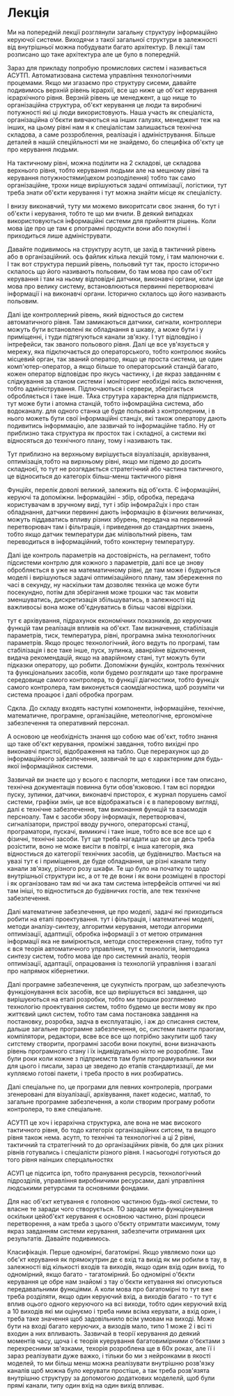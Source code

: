 # Лекція

Ми на попередній лекції розглянули загальну структуру інформаційно керуючої системи. Виходячи з такої загальної структури в залежності від внутрішньої можна побудувати багато архітектур. В лекції там розписано що таке архітектура але це було в попередній.

Зараз для прикладу попробую промислових систем і називається АСУТП. Автоматизована система управління технологічними процемами. Якщо ми згазаємо про структуру сисеми, давайте подивимось верхній рівень ієрархії, все що ниже це об'єкт керування ієрархічного рівня. Верзній рівень це менеджент, а що нище то організаційна структура, об'єкт керування це люди та виробничі потужності які ці люди використовують. Наша участь як спеціаліста, організаційна о'бєкти вивчаються на інших галузях, менеджент теж на інших, на цьому рівні нам я к спеціалістам залишається технічна складова, а саме роззроблення, реалізація і адміністрування. Більше деталей в нашій спеційльності ми не знайдемо, бо специфіка об'єкту це про керування людьми.

На тактичному рівні, можна поділити на 2 складові, це складова верхнього рівня, тобто керування людьми але на мешному рівні та керування потужностями(цехом розподілення) тобто так само організаційне, трохи нище вирішуються задачі оптимізації, логістики, тут треба знати об'єкти керування і тут можна знайти місце як спеціалісту.

І внизу виконавчий, туту ми можемо викоритсати своє знання, бо тут і об'єкти і керування, тобто те що ми вчили. В деякий випадках використовуються інформаційні системи для прийняття рішень. Коли мова іде про це там є рпограмні продукти вони або покупні і приходиться лише адмініструвати.

Давайте подивимось на структуру асутп, це захід в тактичний рівень або в організаційний. ось файлик кілька лекцій тому, і там малюночки є. І так вот структура перший рівень, польовий тут так, просто історично склалось що його називають польовим, бо там мова про сам об'єкт керування і там на ньому відповідні датчики, виконавчі органи, коли іде мова про велику систему, встановлюються первинні перетворювачі інформації і на виконавчі органи. Історично склалось що його називають польовим.

Далі іде контроллерний рівень, який відносться до систем автоматичного рівня. Там замикаються датчики, сигнали, контроллери можуть бути встановлені як обладнання в шкаву, а може бути і у приміщенні, і туди підтягуються канали зв'язку. І тут відповдіно і інтрефейси, так званого польового рівня. Далі це все ув'язується у мережу, яка підключається до операторського, тобто контролює якийсь місцевий орган, так званий оператор, якщо це проста система, це один комп'ютер-оператор, а якщо більше то операторський станцій багато, кожен оператор відповідає про якусь частинку, і де якраз завданням є слідкування за станом системи і моніторинг необхідні якісь включення, тобто адміністрування. Підлючаються і сервери, зберігається обробляється і таке інше. ТАка струтура характерна для підприємств, тут може бути і атомна станцій, тобто інфомраційна система, або водоканалу. для одного станка це буде польовий з контролерним, і в нього можеть бути свої інформаційні станціх, які також оператору дають подивитись інформмацію, але зазвичай то інформаційне табло. Ну от приблизно така структура як простох так і складної, а системи які відносяться до технічного плану, тому і називають так.

Тут приблизно на верхньому вирішується візуалізація, архівування, оптимізація,тобто на вирхньому рівні, якщо ми підемо до досить складноєї, то тут не розгядається стратегічний або частина тактичного, це відноситься до категоріх більш-менш тактичного рівня

Фунційх, перелік доволі великий, залежить від об'єкта. Є інформаційні, керуючі та допоміжни. Інформаційні - збір, обробка, передача користувачам в зручному виді, тут і збір  інфомра2ціх і про стан обладнання, датчики первинні дають інформацію в фізичних величинах, можуть піддаватись впливу різних збурень, передача на первинний перетворювач там і фільтрація, і приведення до стандартних знаень, тобто якщо датчик температури дає мілівольтний рівень, там переводиться в інформаційний, тобто конктерну температуру.

Далі іде контроль параметрів на достовірність, на регламент, тобто підсистеми контрлю для кожного з параметрів, далі все це знову обробляється в уже на математичному рівні, де там може і будуються моделі і вирішуються задачі оптимізаційного плану, там збереження по часі в секунду, ну наскільки там дозволяє техніка це може бути посекундно, потім для зберігання може трошки час так мовити зменшуватись, дискретизація збільшуватись, в залежності від важливосьі вона може об'єднуватись в більш часові відрізки.

тут є архівування, підрахунок економічних показників, до керуючих функцій там реалізація впливів на об'єкт. Там визначення, стабілізація параметрів, тиск, температура, рівні, програмна зміна технологічних параметрів. Якщо процес технологічний, його ведуть по програмі, там стабілізація і все таке інше, пуск, зупинка, аванрійне відключення, видача рекомендацій, якщо на аварійному стані, тут можуть бути підказки оператору, що робити. Допоміжни фунційх, контроль технічних та функціональних засобів, коли будемо розглядати що таке програмне середовище самого контролера, то функції діагностики, тобто функціх самого контролера, там виконується саомдіагностика, щоб розуміти чи система проацює і далі обробка програм.

Сдкла. До складу входять наступні компоненти, інформаційне, технічне, математичне, програмне, організаційне, метеологічне, ергономічне забезпечення та оперативний персонал.

А основою це необхідність знання що собою має об'єкт, тобто знання що таке об'єкт керування, проміжні завдання, тобто вихідні про виконавчі пристої, відображення на табло. Оце перерахунок що до інформаційного забезпечення, зазвичай те що є характерним для будь-якої інформаційнох системи.

Зазвичай ви знаєте що у всього є паспорти, методики і все там описано, технічна документація повинна бути обов'язковою. І там всі порядки пуску, зупинки, датчики, виконавчі присторох, є журнал порушень самої системи, графіки змін, це все відображаться і є в паперовому вигляді, далі є технічне забезпечення, там виконання функцій та взаємодія персноалу. Там є засоби збору інформаціх, перетворювачі, сигналізатори, пристрої вводу ручного, операторські станцї, програматори, пускачі, вимикичі і таке інше, тобто все все все що є фізичні, технічні засоби. Тут ще треба нагадати що все це десь треба розістити, воно не може висіти в повітрі, є інша категорія, яка відностиься до категорії технічних засобів, це будівництво. Мається на увазі тут є і приміщення, де буде обладнання, це різні канали типу канали зв'язку, різного розу шкафи. Те що було на початку то щодо внутрішньої структури ікс, а от те де вони і як вони розміщені в просторі і як організовано там які чи ака там система інтерфейсів оптичні чи які там ініші, то відноститься до будівничих гостів, але теж технічне забезпечення.

Далі математичне забезпечення, це про моделі, задачі які приходиться робити на етапі проектування. тут і фільтрація, і математичні моделі, методи аналізу-синтезу, алгоритми керування, методи алгорими оптимізації, адаптиції, обробка інформації з от метою отримання інформації яка не вимірюється, методи спостереження стану, тобто тут є вся теорія автоматичного управління, тут є технологія, іметодика синтезу систем, тобто мова іде про системний аналіз, теорія оптимізації, адаптації, опрацювання із технологій управління і взагалі про напрямок кібернетики.

Далі програмне забезпечення, це сукупність програм, що забезпечують функціонування всіх засобів, все що вирішується всі завдання, що вирішуєються на етапі розробки, тобто ми трошки розглянемо технологію проектування систем, тобто будемо це вести мову як про життєвий цикл систем, тобто там сама постановка завдання на постановку, розробка, задча в експлуатацію, і аж до списання систем, дальше загальне програмне забезпечення, ос, системи пакети праогам, компілятори, редактори, всве все все що потрібно закупити щоб таку ситстему створити, програмні засоби вони покупні, вони визначають рівень програмного стану і їх індивідуально ніхто не розробляє. Там були роки коли кожне з підприємств там були програмувальники яки для цього і писали, зараз це зведено до етапів стандартизації, де ми купляємо готові пакети, і треба просто в них розбиратись.

Далі спеціальне по, це програми для певних контролерів, програми згенеровані для візуалізації, архівування, пакет кодесис, матлаб, то загальне програмне забезпечення, а коли створим програму роботи контролера, то вже спеціальне.

АСУТП це хоч і ієрархічна структурка, але вона не має високого тактичного рівня, бо тодо категоріх організаційних ситсем, та вищого рівня також нема. асутп, то технічні та технологічні а ці 2 рівні, тактичний та стратегічний то до організаційних рівнів, бо для цих різних рівнів готувались і спеціалісти різного рівня.  І насьогодні готуються до того рівня наінших сперцальностях

АСУП це підситса ірп, тобто пранування ресурсів, технологічний підрозділів, управління виробничими ресурсами, далі управління людськими ретурсами та основними фондами.

Для нас об'єкт кетування є головною частиною будь-якої системи, то власне те заради чого створується. ТО заради мети функціонування оскільки цейоб'єкт керування є основною частиню, різні процеси перетворення, а нам треба з цього о'бєкту отримтати максимум, тому якраз завданням системи керування, забезпечити отримання цих результатів. Давайте подивимось.

Класифікація. Перше одномірні, багатомірні. Якщо уявляємо поки що обє'кт керування як прямокутрин де є вхід та вихід як ми робили в тау, в залежності від кількості входів та виходів, якщо один вхід один вихід, то одномірний, якщо багато - тагатомірний. Бо одномірні о'бєкти керування це обре нам знайомі з тау о'бєкти кетування які описуються передавальними функціями. А коли мова про багатомірні то тут вже треба розділяти, якщо один керуючий вхід, а виходів багато - то тут є вплив оцього одного керуючого на всі виходи, тобто один керуючий вхід а 10 виходів які ми оцінуємо і треба ними всіма керувати, а вхід орин, і треба таке значення щоб задовільнило всім умовам на виході. Може бути на вході багато керуючих, а визодів мало, типо 1 може 2 і всі ті входин а них впливають. Зазвичай в теорії керування до деякий моментів часу, щоча і є теорія куерування багатовимірними о'бєктами з перехресними зв'язками, техорія розроблена ще в 60х роках, але її і зараз реалізувати дуже важко, і тільки бо ми з нейронками в якості моделей, то ми більш менш можна реалізувати внутрішню розв'язку каналів щоб можна було керувати простіше, а так треба розв'язята внутрішню структуру за допомогою додаткових моделелй, щоб були прямі канали, типу один вхід на один вихід впливає.

